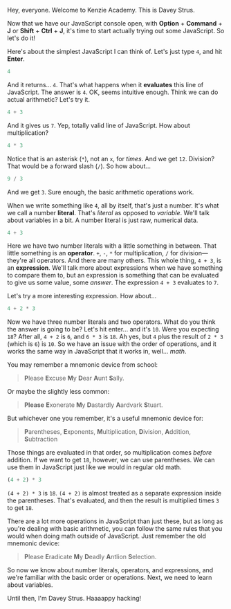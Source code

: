Hey, everyone. Welcome to Kenzie Academy. This is Davey Strus.

Now that we have our JavaScript console open, with **Option** + **Command** + **J** or **Shift** + **Ctrl** + **J**, it's time to start actually trying out some JavaScript. So let's do it!

Here's about the simplest JavaScript I can think of. Let's just type `4`, and hit **Enter**.

```js
4
```

And it returns... `4`. That's what happens when it **evaluates** this line of JavaScript. The answer is `4`. OK, seems intuitive enough. Think we can do actual arithmetic? Let's try it.

```js
4 + 3
```

And it gives us `7`. Yep, totally valid line of JavaScript. How about multiplication?

```js
4 * 3
```

Notice that is an asterisk (`*`), not an `x`, for _times_. And we get `12`. Division? That would be a forward slash (`/`). So how about...

```js
9 / 3
```

And we get `3`. Sure enough, the basic arithmetic operations work.

When we write something like `4`, all by itself, that's just a number. It's what we call a number **literal**. That's _literal_ as opposed to _variable_. We'll talk about variables in a bit. A number literal is just raw, numerical data.

```js
4 + 3
```

Here we have two number literals with a little something in between. That little something is an **operator**. `+`, `-`, `*` for multiplication, `/` for division&mdash;they're all operators. And there are many others. This whole thing, `4 + 3`, is an **expression**. We'll talk more about expressions when we have something to compare them to, but an expression is something that can be evaluated to give us some value, some _answer_. The expression `4 + 3` evaluates to `7`.

Let's try a more interesting expression. How about...

```js
4 + 2 * 3
```

Now we have three number literals and two operators. What do you think the answer is going to be? Let's hit enter... and it's `10`. Were you expecting `18`? After all, `4 + 2` is `6`, and `6 * 3` is `18`. Ah yes, but `4` plus the result of `2 * 3` (which is `6`) is `10`. So we have an issue with the order of operations, and it works the same way in JavaScript that it works in, well... _math_.

You may remember a mnemonic device from school:

> **P**lease **E**xcuse **M**y **D**ear **A**unt **S**ally.

Or maybe the slightly less common:

>**Please** **E**xonerate **M**y **D**astardly **A**ardvark **S**tuart.

But whichever one you remember, it's a useful mnemonic device for:

> **P**arentheses, **E**xponents, **M**ultiplication, **D**ivision, **A**ddition, **S**ubtraction

Those things are evaluated in that order, so multiplication comes _before_ addition. If we want to get `18`, however, we can use parentheses. We can use them in JavaScript just like we would in regular old math.

```js
(4 + 2) * 3
```

`(4 + 2) * 3` is `18`. `(4 + 2)` is almost treated as a separate expression inside the parentheses. That's evaluated, and then the result is multiplied times `3` to get `18`.

There are a lot more operations in JavaScript than just these, but as long as you're dealing with basic arithmetic, you can follow the same rules that you would when doing math outside of JavaScript. Just remember the old mnemonic device:

> **P**lease **E**radicate **M**y **D**eadly **A**ntlion **S**election.

So now we know about number literals, operators, and expressions, and we're familiar with the basic order or operations. Next, we need to learn about variables.

Until then, I'm Davey Strus. Haaaappy hacking!
